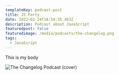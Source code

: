 ```yaml
---
templateKey: podcast-post
title: JS Party
date: 2022-02-24T18:54:35.463Z
description: Podcast about JavaScript
featuredpost: false
featuredimage: /media/podcasts/the-changelog.png
tags:
  - JavaScript
---
```


This is my body

![The Changelog Podcast (cover)](/media/podcasts/the-changelog.png)
